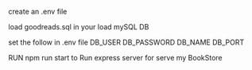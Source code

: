 create an .env file

load goodreads.sql in your load mySQL DB

set the follow in .env file
DB_USER
DB_PASSWORD
DB_NAME
DB_PORT

RUN npm run start to Run express server for serve my BookStore

